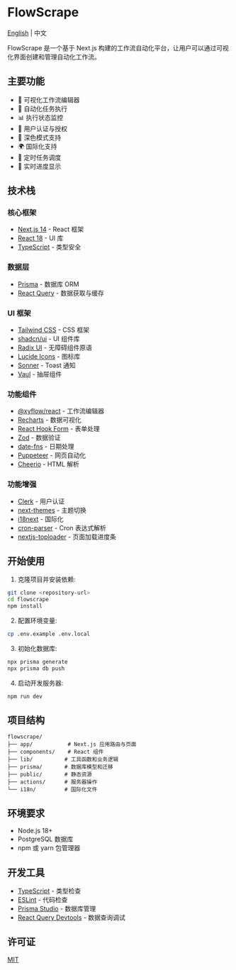 # FlowScrape

[English](README.md) | 中文

FlowScrape 是一个基于 Next.js 构建的工作流自动化平台，让用户可以通过可视化界面创建和管理自动化工作流。

## 主要功能

- 🔄 可视化工作流编辑器
- 🤖 自动化任务执行
- 📊 执行状态监控
- 🔐 用户认证与授权
- 🌙 深色模式支持
- 🌍 国际化支持
- 📅 定时任务调度
- 🔄 实时进度显示

## 技术栈

### 核心框架

- [Next.js 14](https://nextjs.org/) - React 框架
- [React 18](https://react.dev/) - UI 库
- [TypeScript](https://www.typescriptlang.org/) - 类型安全

### 数据层

- [Prisma](https://www.prisma.io/) - 数据库 ORM
- [React Query](https://tanstack.com/query/latest) - 数据获取与缓存

### UI 框架

- [Tailwind CSS](https://tailwindcss.com/) - CSS 框架
- [shadcn/ui](https://ui.shadcn.com/) - UI 组件库
- [Radix UI](https://www.radix-ui.com/) - 无障碍组件原语
- [Lucide Icons](https://lucide.dev/) - 图标库
- [Sonner](https://sonner.emilkowal.ski/) - Toast 通知
- [Vaul](https://vaul.emilkowal.ski/) - 抽屉组件

### 功能组件

- [@xyflow/react](https://reactflow.dev/) - 工作流编辑器
- [Recharts](https://recharts.org/) - 数据可视化
- [React Hook Form](https://react-hook-form.com/) - 表单处理
- [Zod](https://zod.dev/) - 数据验证
- [date-fns](https://date-fns.org/) - 日期处理
- [Puppeteer](https://pptr.dev/) - 网页自动化
- [Cheerio](https://cheerio.js.org/) - HTML 解析

### 功能增强

- [Clerk](https://clerk.com/) - 用户认证
- [next-themes](https://github.com/pacocoursey/next-themes) - 主题切换
- [i18next](https://www.i18next.com/) - 国际化
- [cron-parser](https://github.com/harrisiirak/cron-parser) - Cron 表达式解析
- [nextjs-toploader](https://github.com/TheSGJ/nextjs-toploader) - 页面加载进度条

## 开始使用

1. 克隆项目并安装依赖:

```bash
git clone <repository-url>
cd flowscrape
npm install
```

2. 配置环境变量:

```bash
cp .env.example .env.local
```

3. 初始化数据库:

```bash
npx prisma generate
npx prisma db push
```

4. 启动开发服务器:

```bash
npm run dev
```

## 项目结构

```
flowscrape/
├── app/           # Next.js 应用路由与页面
├── components/    # React 组件
├── lib/          # 工具函数和业务逻辑
├── prisma/       # 数据库模型和迁移
├── public/       # 静态资源
├── actions/      # 服务器操作
└── i18n/         # 国际化文件
```

## 环境要求

- Node.js 18+
- PostgreSQL 数据库
- npm 或 yarn 包管理器

## 开发工具

- [TypeScript](https://www.typescriptlang.org/) - 类型检查
- [ESLint](https://eslint.org/) - 代码检查
- [Prisma Studio](https://www.prisma.io/studio) - 数据库管理
- [React Query Devtools](https://tanstack.com/query/latest/docs/react/devtools) - 数据查询调试

## 许可证

[MIT](LICENSE)
